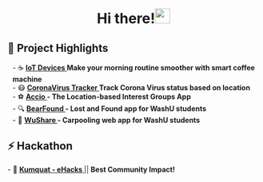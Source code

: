 <h1 align="center">             
  Hi there!<img src="https://www.smileysapp.com/gif-emoji/waving-hi.gif" width="30px">
</h1>

<h2>
 🍙 Project Highlights
</h2>
<p style="margin-left: 10">
- ☕  <b><a href="https://github.com/vuhaiminh/IoT-Smart-Coffee-Machine" target="_blank">IoT Devices </a> Make your morning routine smoother with smart coffee machine</b></br>
- 😷  <b><a href="https://github.com/wustlcse237sp20/project-coronavirusproject" target="_blank">CoronaVirus Tracker </a> Track Corona Virus status based on location</b></br>
- ⚽  <b><a href="https://github.com/vuhaiminh/Accio" target="_blank">Accio </a>- The Location-based Interest Groups App</b></br>
- 🔍  <b><a href="https://github.com/vuhaiminh/BearFoundWeb" target="_blank">BearFound </a>- Lost and Found app for WashU students</b></br>
- 🚀  <b><a href="https://github.com/vuhaiminh/wushare" target="_blank">WuShare </a>- Carpooling web app for WashU students</b></br>
</p>

<h2>
 ⚡ Hackathon
</h2>

<p>
  - 🍊 <b><a href="https://github.com/vuhaiminh/eHacks_Kumquat" target="_blank">Kumquat - eHacks </a></b> || <b> Best Community Impact! </b></br> 
</p>


<!--
**vuhaiminh/vuhaiminh** is a ✨ _special_ ✨ repository because its `README.md` (this file) appears on your GitHub profile.

Here are some ideas to get you started:

- 🔭 I’m currently working on ...
- 🌱 I’m currently learning ...
- 👯 I’m looking to collaborate on ...
- 🤔 I’m looking for help with ...
- 💬 Ask me about ...
- 📫 How to reach me: ...
- 😄 Pronouns: ...
- ⚡ Fun fact: ...
-->
